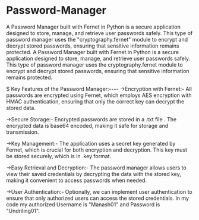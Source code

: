# Password-Manager
A Password Manager built with Fernet in Python is a secure application designed to store, manage, and retrieve user passwords safely. This type of password manager uses the "cryptography.fernet" module to encrypt and decrypt stored passwords, ensuring that sensitive information remains protected.
A Password Manager built with Fernet in Python is a secure application designed to store, manage, and retrieve user passwords safely. This type of password manager uses the cryptography.fernet module to encrypt and decrypt stored passwords, ensuring that sensitive information remains protected.

$ Key Features of the Password Manager:----
->Encryption with Fernet:- All passwords are encrypted using Fernet, which employs AES encryption with HMAC authentication, ensuring that only the correct key can decrypt the stored data.

->Secure Storage:- Encrypted passwords are stored in a .txt file . The encrypted data is base64 encoded, making it safe for storage and transmission.

->Key Management:- The application uses a secret key generated by Fernet, which is crucial for both encryption and decryption. This key must be stored securely, which is in .key format.

->Easy Retrieval and Decryption:- The password manager allows users to view their saved credentials by decrypting the data with the stored key, making it convenient to access passwords when needed.

->User Authentication:- Optionally, we can implement user authentication to ensure that only authorized users can access the stored credentials. In my code my authorized Username is "Manash01" and Password is "Undriling01".
